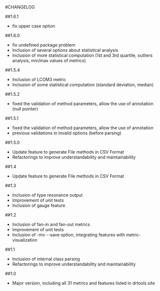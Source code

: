 #CHANGELOG

##1.6.1
- fix upper case option

##1.6.0
- fix undefined package problem
- Inclusion of several options about statistical analysis
- Inclusion of more statistical computation (1st and 3rd quartile, outliers analysis, min/max values of metrics)

##1.5.4
- Inclusion of LCOM3 metric
- Inclusion of some statistical computation (standard deviation, median)

##1.5.2
- fixed the validation of method parameters, allow the use of annotation (null pointer)

##1.5.1
- fixed the validation of method parameters, allow the use of annotation
- previous validations in invalid options (before parsing)

##1.5.0
- Update feature to generate File methods in CSV Format
- Refactorings to improve understandability and maintainability 

##1.4
- Update feature to generate File methods in CSV Format

##1.3
- Inclusion of type resonance output
- Improvement of unit tests
- Inclusion of gauge feature

##1.2
- Inclusion of fan-in and fan-out metrics
- Improvement of unit tests
- Inclusion of -mv --save option, integrating features with metric-visualization

##1.1
- Inclusion of internal class parsing
- Refactorings to improve understandability and maintainability 

##1.0
- Major version, including all 31 metrics and features listed in drtools.site

